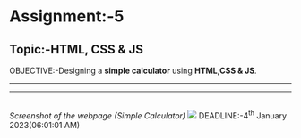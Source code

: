 # Assignment:-5
 ## Topic:-HTML, CSS & JS
 OBJECTIVE:-Designing a <b>simple calculator</b> using <b>HTML,CSS & JS</b>.<br><hr><hr><br>
 <i>Screenshot of the webpage (Simple Calculator)</i>
 <img src="./Assets./calc.png">
 DEADLINE:-4<sup>th</sup> January 2023(06:01:01 AM)<br>
